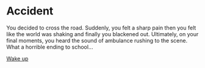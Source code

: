 # Accident
You decided to cross the road. Suddenly, you felt a sharp pain then you felt like the world was shaking and finally you blackened out. Ultimately, on your final moments, you heard the sound of ambulance rushing to the scene. What a horrible ending to school...

[Wake up](../wakeup.md)
